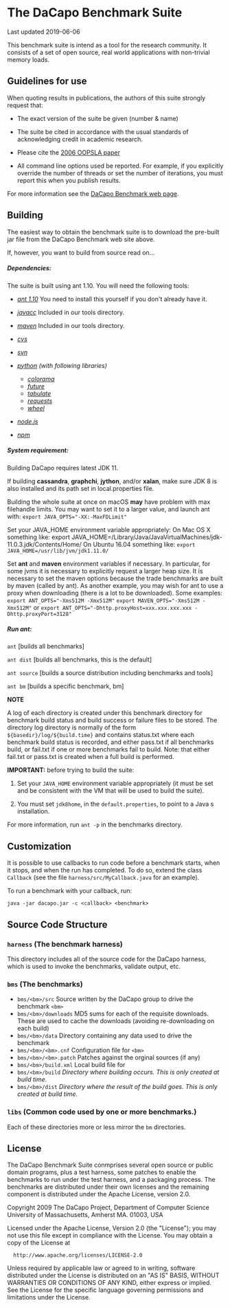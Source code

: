 # The DaCapo Benchmark Suite

Last updated 2019-06-06

This benchmark suite is intend as a tool for the research community.
It consists of a set of open source, real world applications with
non-trivial memory loads.


## Guidelines for use

When quoting results in publications, the authors of this suite
strongly request that:

* The exact version of the suite be given (number & name)

* The suite be cited in accordance with the usual standards of acknowledging credit in academic research.

* Please cite the [2006 OOPSLA paper](http://doi.acm.org/10.1145/1167473.1167488)

* All command line options used be reported.  For example, if you explicitly override the number of threads or set the number of iterations, you must report this when you publish results. 

For more information see the [DaCapo Benchmark web page](http://dacapobench.org).


## Building

The easiest way to obtain the benchmark suite is to download the pre-built jar file from the DaCapo Benchmark web site above.

If, however, you want to build from source read on...

##### Dependencies:

The suite is built using ant 1.10.  You will need the following tools:

* *[ant 1.10](http://ant.apache.org)* You need to install this yourself if you don't already have it.

* *[javacc](http://javacc.dev.java.net/)* Included in our tools directory.

* *[maven](http://maven.apache.org)* Included in our tools directory.

* *[cvs](http:/www.nongnu.org/cvs)*

* *[svn](http://subversion.apache.org)*

* *[python](https://www.python.org/) (with following libraries)*

    * *[colorama](https://pypi.org/project/colorama/)*
    * *[future](https://pypi.org/project/future/)*
    * *[tabulate](https://pypi.org/project/tabulate/)*
    * *[requests](https://pypi.org/project/requests/)*
    * *[wheel](https://pypi.org/project/wheel/)*

* *[node.js](https://nodejs.org/en/)*

* *[npm](https://www.npmjs.com/get-npm)*

##### System requirement:

Building DaCapo requires latest JDK 11.

If building __cassandra__, __graphchi__, __jython__, and/or __xalan__,
make sure JDK 8 is also installed and
its path set in local.properties file.

Building the whole suite at once on macOS **may** have problem with max filehandle limits.
You may want to set it to a larger value, and launch ant with:
`export JAVA_OPTS="-XX:-MaxFDLimit"`

Set your JAVA_HOME environment variable appropriately:
On Mac OS X something like:
export JAVA_HOME=/Library/Java/JavaVirtualMachines/jdk-11.0.3.jdk/Contents/Home/
On Ubuntu 16.04 something like:
`export JAVA_HOME=/usr/lib/jvm/jdk1.11.0/`

Set __ant__ and __maven__ environment variables if necessary.  In particular,
for some jvms it is necessary to explicitly request a larger heap size.
It is necessary to set the maven options because the trade benchmarks
are built by maven (called by ant).  As another example, you may wish
for ant to use a proxy when downloading (there is a lot to be
downloaded).   Some examples:
`export ANT_OPTS="-Xms512M -Xmx512M"`
`export MAVEN_OPTS="-Xms512M -Xmx512M"`
or
`export ANT_OPTS="-Dhttp.proxyHost=xxx.xxx.xxx.xxx -Dhttp.proxyPort=3128"`

##### Run ant:
`ant`         [builds all benchmarks]

`ant dist`    [builds all benchmarks, this is the default]

`ant source`  [builds a source distribution including benchmarks and tools]

`ant bm`      [builds a specific benchmark, bm]

**NOTE**

A log of each directory is created under this benchmark directory
for benchmark build status and build success or failure files
to be stored.  The directory log directory is normally of the
form
`${basedir}/log/${build.time}`
and contains status.txt where each benchmark build status is recorded,
and either pass.txt if all benchmarks build, or fail.txt if one or
more benchmarks fail to build. Note: that either fail.txt or pass.txt
is created when a full build is performed.

**IMPORTANT:** before trying to build the suite:

1. Set your `JAVA_HOME` environment variable appropriately (it must be set and be consistent with the VM that will be used to build the suite).

2. You must set `jdk8home`, in the `default.properties`, to point to a Java s installation.


For more information, run `ant -p` in the benchmarks directory.

## Customization

It is possible to use callbacks to run code before a benchmark starts, when it stops, and when the run has completed.
To do so, extend the class `Callback` (see the file `harness/src/MyCallback.java` for an example).

To run a benchmark with your callback, run:

    java -jar dacapo.jar -c <callback> <benchmark>

## Source Code Structure

### `harness` (The benchmark harness)

This directory includes all of the source code for the DaCapo harness, which is used to invoke the benchmarks, validate output, etc.

	
### `bms` (The benchmarks)

* `bms/<bm>/src` Source written by the DaCapo group to drive the benchmark `<bm>`
* `bms/<bm>/downloads`	MD5 sums for each of the requisite downloads.  These are used to cache the downloads (avoiding re-downloading on each build)
* `bms/<bm>/data` Directory containing any data used to drive the benchmark
* `bms/<bm>/<bm>.cnf`	Configuration file for `<bm>`
* `bms/<bm>/<bm>.patch`	Patches against the orginal sources (if any)
* `bms/<bm>/build.xml`	Local build file for <bm>
* `bms/<bm>/build` _Directory where building occurs.  This is only created at build time._
* `bms/<bm>/dist` _Directory where the result of the build goes.  This is only created at build time._


### `libs` (Common code used by one or more benchmarks.)

Each of these directories more or less mirror the `bm` directories.



## License

The DaCapo Benchmark Suite conmprises several open source or public
domain programs, plus a test harness, some patches to enable the
benchmarks to run under the test harness, and a packaging process. The
benchmarks are distributed under their own licenses and the remaining
component is distributed under the Apache License, version 2.0.

   Copyright 2009 The DaCapo Project,
   Department of Computer Science
   University of Massachusetts,
   Amherst MA. 01003, USA

   Licensed under the Apache License, Version 2.0 (the "License");
   you may not use this file except in compliance with the License.
   You may obtain a copy of the License at

      http://www.apache.org/licenses/LICENSE-2.0

   Unless required by applicable law or agreed to in writing, software
   distributed under the License is distributed on an "AS IS" BASIS,
   WITHOUT WARRANTIES OR CONDITIONS OF ANY KIND, either express or implied.
   See the License for the specific language governing permissions and
   limitations under the License.
